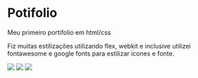 # Potifolio
Meu primeiro portifolio em html/css

Fiz muitas estilizações utilizando flex, webkit e inclusive utilizei fontawesome e google fonts para estilizar icones e fonte.

<img src="![image](https://user-images.githubusercontent.com/84932111/229866508-f14bf10b-70cb-43aa-9da9-e4fb010e8915.png)">

<img src="![image](https://user-images.githubusercontent.com/84932111/229866431-695bebbc-2afa-4812-b06e-519799197db9.png)">

<img src="![image](https://user-images.githubusercontent.com/84932111/229866638-0315c2f6-1fd9-4101-84bb-b98277e4c3f1.png)">
